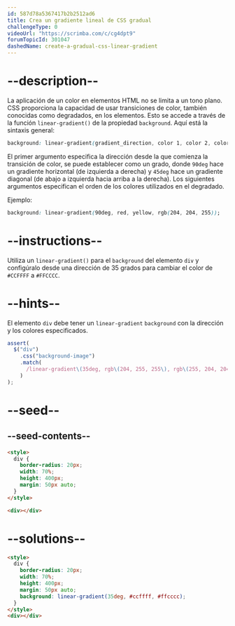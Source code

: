 ```yaml
---
id: 587d78a5367417b2b2512ad6
title: Crea un gradiente lineal de CSS gradual
challengeType: 0
videoUrl: "https://scrimba.com/c/cg4dpt9"
forumTopicId: 301047
dashedName: create-a-gradual-css-linear-gradient
---
```


# --description--

La aplicación de un color en elementos HTML no se limita a un tono plano. CSS proporciona la capacidad de usar transiciones de color, también conocidas como degradados, en los elementos. Esto se accede a través de la función `linear-gradient()` de la propiedad `background`. Aquí está la sintaxis general:

```css
background: linear-gradient(gradient_direction, color 1, color 2, color 3, ...);
```

El primer argumento especifica la dirección desde la que comienza la transición de color, se puede establecer como un grado, donde `90deg` hace un gradiente horizontal (de izquierda a derecha) y `45deg` hace un gradiente diagonal (de abajo a izquierda hacia arriba a la derecha). Los siguientes argumentos especifican el orden de los colores utilizados en el degradado.

Ejemplo:

```css
background: linear-gradient(90deg, red, yellow, rgb(204, 204, 255));
```

# --instructions--

Utiliza un `linear-gradient()` para el `background` del elemento `div` y configúralo desde una dirección de 35 grados para cambiar el color de `#CCFFFF` a `#FFCCCC`.

# --hints--

El elemento `div` debe tener un `linear-gradient` `background` con la dirección y los colores especificados.

```js
assert(
  $("div")
    .css("background-image")
    .match(
      /linear-gradient\(35deg, rgb\(204, 255, 255\), rgb\(255, 204, 204\)\)/gi
    )
);
```

# --seed--

## --seed-contents--

```html
<style>
  div {
    border-radius: 20px;
    width: 70%;
    height: 400px;
    margin: 50px auto;
  }
</style>

<div></div>
```

# --solutions--

```html
<style>
  div {
    border-radius: 20px;
    width: 70%;
    height: 400px;
    margin: 50px auto;
    background: linear-gradient(35deg, #ccffff, #ffcccc);
  }
</style>
<div></div>
```
